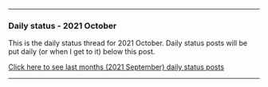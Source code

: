 ***

### Daily status - 2021 October

This is the daily status thread for 2021 October. Daily status posts will be put daily (or when I get to it) below this post.

<!-- A little update for now (4 months old): I feel a lot more organized compared to December 2020, but these status posts still prove to be useful. Again, this is not how GitHub issues are meant to be used on programming projects, but for personal projects like a GitHub profile repository, it is perfectly acceptable.
!-->

[Click here to see last months (2021 September) daily status posts](https://github.com/seanpm2001/seanpm2001/issues/13)

***
